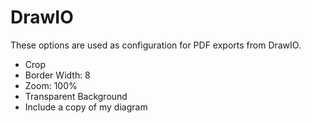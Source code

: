 # DrawIO

These options are used as configuration for PDF exports from DrawIO.

- Crop
- Border Width: 8
- Zoom: 100%
- Transparent Background
- Include a copy of my diagram
